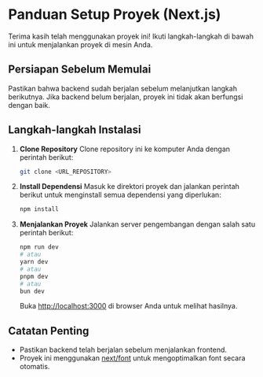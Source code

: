 # Panduan Setup Proyek (Next.js)

Terima kasih telah menggunakan proyek ini! Ikuti langkah-langkah di bawah ini untuk menjalankan proyek di mesin Anda.

## Persiapan Sebelum Memulai
Pastikan bahwa backend sudah berjalan sebelum melanjutkan langkah berikutnya. Jika backend belum berjalan, proyek ini tidak akan berfungsi dengan baik.

## Langkah-langkah Instalasi

1. **Clone Repository**
   Clone repository ini ke komputer Anda dengan perintah berikut:
   ```bash
   git clone <URL_REPOSITORY>
   ```

2. **Install Dependensi**
   Masuk ke direktori proyek dan jalankan perintah berikut untuk menginstall semua dependensi yang diperlukan:
   ```bash
   npm install
   ```
3. **Menjalankan Proyek**
   Jalankan server pengembangan dengan salah satu perintah berikut:
   ```bash
   npm run dev
   # atau
   yarn dev
   # atau
   pnpm dev
   # atau
   bun dev
   ```

   Buka [http://localhost:3000](http://localhost:3000) di browser Anda untuk melihat hasilnya.

## Catatan Penting

- Pastikan backend telah berjalan sebelum menjalankan frontend.
- Proyek ini menggunakan [next/font](https://nextjs.org/docs/app/building-your-application/optimizing/fonts) untuk mengoptimalkan font secara otomatis.
